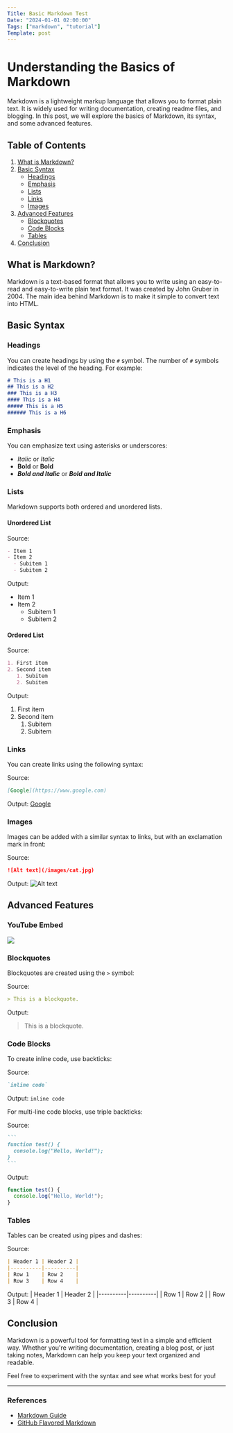 ```yaml
---
Title: Basic Markdown Test
Date: "2024-01-01 02:00:00"
Tags: ["markdown", "tutorial"]
Template: post
---
```


# Understanding the Basics of Markdown

Markdown is a lightweight markup language that allows you to format plain text. It is widely used for writing documentation, creating readme files, and blogging. In this post, we will explore the basics of Markdown, its syntax, and some advanced features.

## Table of Contents
1. [What is Markdown?](#what-is-markdown)
2. [Basic Syntax](#basic-syntax)
   - [Headings](#headings)
   - [Emphasis](#emphasis)
   - [Lists](#lists)
   - [Links](#links)
   - [Images](#images)
3. [Advanced Features](#advanced-features)
   - [Blockquotes](#blockquotes)
   - [Code Blocks](#code-blocks)
   - [Tables](#tables)
4. [Conclusion](#conclusion)

## What is Markdown?

Markdown is a text-based format that allows you to write using an easy-to-read and easy-to-write plain text format. It was created by John Gruber in 2004. The main idea behind Markdown is to make it simple to convert text into HTML.

## Basic Syntax

### Headings

You can create headings by using the `#` symbol. The number of `#` symbols indicates the level of the heading. For example:

```markdown
# This is a H1
## This is a H2
### This is a H3
#### This is a H4
##### This is a H5
###### This is a H6
```

### Emphasis

You can emphasize text using asterisks or underscores:

- *Italic* or _Italic_
- **Bold** or __Bold__
- ***Bold and Italic*** or ___Bold and Italic___

### Lists

Markdown supports both ordered and unordered lists.

#### Unordered List
Source:
```markdown
- Item 1
- Item 2
  - Subitem 1
  - Subitem 2
```
Output:
- Item 1
- Item 2
  - Subitem 1
  - Subitem 2

#### Ordered List
Source:
```markdown
1. First item
2. Second item
   1. Subitem
   2. Subitem
```
Output:
1. First item
2. Second item
   1. Subitem
   2. Subitem

### Links

You can create links using the following syntax:

Source:
```markdown
[Google](https://www.google.com)
```

Output:
[Google](https://www.google.com)

### Images

Images can be added with a similar syntax to links, but with an exclamation mark in front:

Source:
```markdown
![Alt text](/images/cat.jpg)
```

Output:
![Alt text](/images/cat.jpg)

## Advanced Features

### YouTube Embed
![](https://www.youtube.com/watch?v=dQw4w9WgXcQ)

### Blockquotes

Blockquotes are created using the `>` symbol:

Source:
```markdown
> This is a blockquote.
```

Output:
> This is a blockquote.

### Code Blocks

To create inline code, use backticks:

Source:
```markdown
`inline code`
```

Output:
`inline code`

For multi-line code blocks, use triple backticks:

Source:
~~~markdown
```
function test() {
  console.log("Hello, World!");
}
```
~~~

Output:
```js
function test() {
  console.log("Hello, World!");
}
```

### Tables

Tables can be created using pipes and dashes:

Source:
```markdown
| Header 1 | Header 2 |
|----------|----------|
| Row 1    | Row 2    |
| Row 3    | Row 4    |
```

Output:
| Header 1 | Header 2 |
|----------|----------|
| Row 1    | Row 2    |
| Row 3    | Row 4    |

## Conclusion

Markdown is a powerful tool for formatting text in a simple and efficient way. Whether you're writing documentation, creating a blog post, or just taking notes, Markdown can help you keep your text organized and readable. 

Feel free to experiment with the syntax and see what works best for you!

---

### References
- [Markdown Guide](https://www.markdownguide.org/)
- [GitHub Flavored Markdown](https://github.github.com/gfm/)
